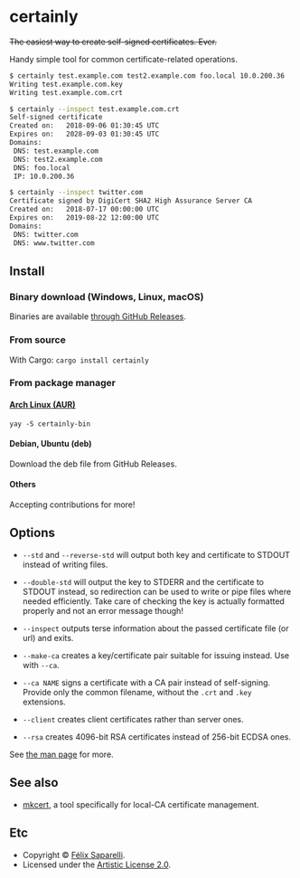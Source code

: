 # certainly

~~The easiest way to create self-signed certificates. Ever.~~

Handy simple tool for common certificate-related operations.

```bash
$ certainly test.example.com test2.example.com foo.local 10.0.200.36
Writing test.example.com.key
Writing test.example.com.crt

$ certainly --inspect test.example.com.crt
Self-signed certificate
Created on:   2018-09-06 01:30:45 UTC
Expires on:   2028-09-03 01:30:45 UTC
Domains:
 DNS: test.example.com
 DNS: test2.example.com
 DNS: foo.local
 IP: 10.0.200.36

$ certainly --inspect twitter.com
Certificate signed by DigiCert SHA2 High Assurance Server CA
Created on:   2018-07-17 00:00:00 UTC
Expires on:   2019-08-22 12:00:00 UTC
Domains:
 DNS: twitter.com
 DNS: www.twitter.com
```


## Install

### Binary download (Windows, Linux, macOS)

Binaries are available [through GitHub Releases](https://github.com/passcod/certainly/releases).

### From source

With Cargo: `cargo install certainly`

### From package manager

#### [Arch Linux (AUR)](https://aur.archlinux.org/packages/certainly-bin)

    yay -S certainly-bin

#### Debian, Ubuntu (deb)

Download the deb file from GitHub Releases.

#### Others

Accepting contributions for more!


## Options

 - `--std` and `--reverse-std` will output both key and certificate to STDOUT instead of writing files.
 - `--double-std` will output the key to STDERR and the certificate to STDOUT instead, so redirection can be used to write or pipe files where needed efficiently. Take care of checking the key is actually formatted properly and not an error message though!

 - `--inspect` outputs terse information about the passed certificate file (or url) and exits.

 - `--make-ca` creates a key/certificate pair suitable for issuing instead. Use with `--ca`.
 - `--ca NAME` signs a certificate with a CA pair instead of self-signing. Provide only the common filename, without the `.crt` and `.key` extensions.

 - `--client` creates client certificates rather than server ones.
 - `--rsa` creates 4096-bit RSA certificates instead of 256-bit ECDSA ones.

See [the man page](./certainly.1.ronn) for more.


## See also

 - [mkcert](https://github.com/FiloSottile/mkcert), a tool specifically for local-CA certificate management.


## Etc

 - Copyright © [Félix Saparelli](https://passcod.name).
 - Licensed under the [Artistic License 2.0](./LICENSE).
